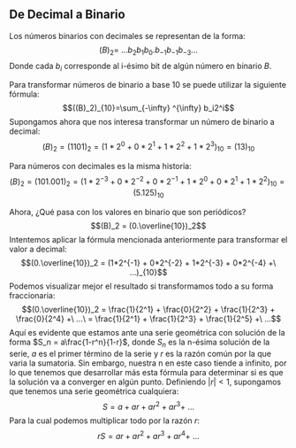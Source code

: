 ## De Decimal a Binario

Los números binarios con decimales se representan de la forma:
$$(B)_2 =\ ...b_2b_1b_0.b_{-1}b_{-1}b_{-3}...$$Donde cada $b_i$ corresponde al i-ésimo bit de algún número en binario $B$.

Para transformar números de binario a base 10 se puede utilizar la siguiente fórmula:
$$((B)_2)_{10}=\sum_{-\infty} ^{\infty} b_i2^i$$Supongamos ahora que nos interesa transformar un número de binario a decimal:
$$(B)_2 = (1101)_2 = (1*2^0 + 0*2^1 + 1*2^2 + 1*2^3)_{10} = (13)_{10}$$

Para números con decimales es la misma historia:
$$(B)_2 = (101.001)_2 = (1*2^{-3} + 0*2^{-2} + 0*2^{-1} + 1*2^0 + 0*2^1 + 1*2^2)_{10} = (5.125)_{10}$$


Ahora, ¿Qué pasa con los valores en binario que son periódicos?
$$(B)_2 = (0.\overline{10})_2$$Intentemos aplicar la fórmula mencionada anteriormente para transformar el valor a decimal:
$$(0.\overline{10})_2 = (1*2^{-1} + 0*2^{-2} + 1*2^{-3} + 0*2^{-4} +\ ...)_{10}$$Podemos visualizar mejor el resultado si transformamos todo a su forma fraccionaria:
$$(0.\overline{10})_2 = \frac{1}{2^1} + \frac{0}{2^2} + \frac{1}{2^3} + \frac{0}{2^4} +\ ...\ = \frac{1}{2^1} + \frac{1}{2^3} + \frac{1}{2^5} +\ ...$$Aquí es evidente que estamos ante una serie geométrica con solución de la forma $S_n = a\frac{1-r^n}{1-r}$, donde $S_n$ es la n-ésima solución de la serie, $a$ es el primer término de la serie y $r$ es la razón común por la que varia la sumatoria. Sin embargo, nuestra n en este caso tiende a infinito, por lo que tenemos que desarrollar más esta fórmula para determinar si es que la solución va a converger en algún punto. 
Definiendo $|r| < 1$, supongamos que tenemos una serie geométrica cualquiera:
$$S = a + ar + ar^2 + ar^3 + \ ...$$
Para la cual podemos multiplicar todo por la razón $r$:
$$rS = ar + ar^2 + ar^3 + ar^4 + \ ...$$
